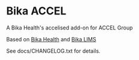 # Bika ACCEL

A Bika Health's accelised add-on for ACCEL Group

Based on [Bika Health](http://github.com/bikalabs/bika.health) and [Bika LIMS](http://github.com/bikalabs/bika.lims)

See docs/CHANGELOG.txt for details.
